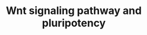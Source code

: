 ---
annotations:
- id: PW:0000008
  parent: signaling pathway
  type: Pathway Ontology
  value: Wnt signaling pathway
- id: CL:0002248
  parent: stem cell
  type: Cell Type Ontology
  value: pluripotent stem cell
authors:
- MaintBot
- Mkutmon
- Egonw
- Eweitz
description: This pathway was adapted from several resources and is designed to provide
  a theoretical frame-work for examining Wnt signaling and interacting components
  in the context of embryonic stem-cell pluripotency and self-renewal.  A central
  organizing theme of this pathway are known drug targets which promote self-renewal
  or pluripotency (BIO and IQ-1)  and implicated upstream regulators of the core pluripotency
  transcriptional components (e.g. Nanog).  It should be noted  that it is unclear
  whether all the depicted components participate in this pathway in human embryonic
  stem cells.  Interactions and object/gene groups for the pathway exist for the majority
  of components.
last-edited: 2021-05-23
organisms:
- Pan troglodytes
redirect_from:
- /index.php/Pathway:WP893
- /instance/WP893
revision: null
schema-jsonld:
- '@context': https://schema.org/
  '@id': https://wikipathways.github.io/pathways/WP893.html
  '@type': Dataset
  creator:
    '@type': Organization
    name: WikiPathways
  description: This pathway was adapted from several resources and is designed to
    provide a theoretical frame-work for examining Wnt signaling and interacting components
    in the context of embryonic stem-cell pluripotency and self-renewal.  A central
    organizing theme of this pathway are known drug targets which promote self-renewal
    or pluripotency (BIO and IQ-1)  and implicated upstream regulators of the core
    pluripotency transcriptional components (e.g. Nanog).  It should be noted  that
    it is unclear whether all the depicted components participate in this pathway
    in human embryonic stem cells.  Interactions and object/gene groups for the pathway
    exist for the majority of components.
  keywords:
  - 26S Proteasome Degradation
  - APC
  - AXIN1
  - AXIN2
  - Apoptosis
  - CCND1
  - CCND2
  - CCND3
  - CD44
  - CREBBP
  - CSNK1E
  - CTBP1
  - CTBP2
  - CTNNB1
  - CTNND1
  - DVL1
  - DVL2
  - DVL3
  - ESRRB
  - FBXW2
  - FOSL1
  - FOXD3
  - FRAT1
  - FZD1
  - FZD10
  - FZD3
  - FZD4
  - FZD5
  - FZD6
  - FZD7
  - FZD8
  - FZD9
  - Groucho
  - JUN
  - LDLR
  - LEF1
  - LOC100616510
  - LOC454731
  - LOC459203
  - LOC465393
  - LRP5
  - LRP6
  - MAP3K7
  - MAPK10
  - MAPK9
  - MMP7
  - MYC
  - NANOG
  - NFYA
  - NKD1
  - NKD2
  - NLK
  - P300
  - PAFAH1B1
  - PLAU
  - POU5F1
  - PPARD
  - PPM1J
  - PPP2CA
  - PPP2CB
  - PPP2R1A
  - PPP2R1B
  - PPP2R2A
  - PPP2R2B
  - PPP2R2C
  - PPP2R3A
  - PPP2R3B
  - PPP2R4
  - PPP2R5C
  - PPP2R5E
  - PRKCA
  - PRKCB
  - PRKCD
  - PRKCH
  - PRKCI
  - PRKCQ
  - PRKCZ
  - PRKD1
  - Prkcc
  - RACGAP1
  - RHOA
  - SOX2
  - TCF7
  - TCF7L1
  - TCF7L2
  - TP53
  - WNT1
  - WNT10A
  - WNT10B
  - WNT11
  - WNT16
  - WNT2
  - WNT2B
  - WNT3
  - WNT3A
  - WNT4
  - WNT5A
  - WNT5B
  - WNT6
  - WNT7A
  - WNT9B
  - ZBTB33
  license: CC0
  name: Wnt signaling pathway and pluripotency
seo: CreativeWork
title: Wnt signaling pathway and pluripotency
wpid: WP893
---